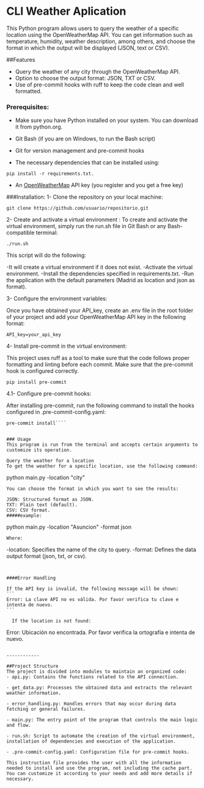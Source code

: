 # CLI Weather Aplication
This Python program allows users to query the weather of a specific location using the OpenWeatherMap API. You can get information such as temperature, humidity, weather description, among others, and choose the format in which the output will be displayed (JSON, text or CSV).

##Features
- Query the weather of any city through the OpenWeatherMap API.
- Option to choose the output format: JSON, TXT or CSV.
- Use of pre-commit hooks with ruff to keep the code clean and well formatted.

### Prerequisites:
- Make sure you have Python installed on your system. You can download it from python.org.

- Git Bash (if you are on Windows, to run the Bash script)

- Git for version management and pre-commit hooks

- The necessary dependencies that can be installed using: 
```
pip install -r requirements.txt.
```
- An [OpenWeatherMap](https://openweathermap.org/api "OpenWeatherMap") API key (you register and you get a free key)

###Installation:
1- Clone the repository on your local machine:
```
git clone https://github.com/usuario/repositorio.git
```
2- Create and activate a virtual environment :
To create and activate the virtual environment, simply run the run.sh file in Git Bash or any Bash-compatible terminal:
````
./run.sh
````
This script will do the following:

-It will create a virtual environment if it does not exist.
-Activate the virtual environment.
-Install the dependencies specified in requirements.txt.
-Run the application with the default parameters (Madrid as location and json as format).

3- Configure the environment variables:

Once you have obtained your API_key, create an .env file in the root folder of your project and add your OpenWeatherMap API key in the following format:
````
API_key=your_api_key
````
4- Install pre-commit in the virtual environment:

This project uses ruff as a tool to make sure that the code follows proper formatting and linting before each commit. Make sure that the pre-commit hook is configured correctly.
````
pip install pre-commit
````

4.1- Configure pre-commit hooks:

After installing pre-commit, run the following command to install the hooks configured in .pre-commit-config.yaml:

````
pre-commit install````


### Usage
This program is run from the terminal and accepts certain arguments to customize its operation.

Query the weather for a location
To get the weather for a specific location, use the following command:
````
python main.py -location "city"
````
You can choose the format in which you want to see the results:

JSON: Structured format as JSON.
TXT: Plain text (default).
CSV: CSV format.
#####example:
````
python main.py -location "Asuncion" -format json
````
Where:
````
-location: Specifies the name of the city to query.
-format: Defines the data output format (json, txt, or csv).
````


####Error Handling

If the API key is invalid, the following message will be shown:
```
Error: La clave API no es válida. Por favor verifica tu clave e intenta de nuevo.
```

  If the location is not found:
````
Error: Ubicación no encontrada. Por favor verifica la ortografía e intenta de nuevo.
````

------------

##Project Structure
The project is divided into modules to maintain an organized code:
- api.py: Contains the functions related to the API connection.

- get_data.py: Processes the obtained data and extracts the relevant weather information.

- error_handling.py: Handles errors that may occur during data fetching or general failures.

- main.py: The entry point of the program that controls the main logic and flow.

- run.sh: Script to automate the creation of the virtual environment, installation of dependencies and execution of the application.

- .pre-commit-config.yaml: Configuration file for pre-commit hooks.

This instruction file provides the user with all the information needed to install and use the program, not including the cache part. You can customize it according to your needs and add more details if necessary.
